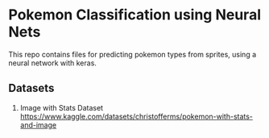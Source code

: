 # Pokemon Classification using Neural Nets

This repo contains files for predicting pokemon types from sprites, using a neural network with keras.

## Datasets

1. Image with Stats Dataset
   https://www.kaggle.com/datasets/christofferms/pokemon-with-stats-and-image
